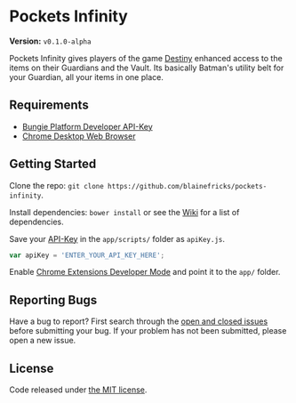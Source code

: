 # Pockets Infinity
**Version:** `v0.1.0-alpha`

Pockets Infinity gives players of the game [Destiny](http://destinythegame.com/) enhanced access to the items on their Guardians and the Vault. Its basically Batman's utility belt for your Guardian, all your items in one place.

## Requirements
- [Bungie Platform Developer API-Key]()
- [Chrome Desktop Web Browser](https://www.google.com/intl/en/chrome/browser/desktop/index.html)

## Getting Started
Clone the repo: `git clone https://github.com/blainefricks/pockets-infinity`.

Install dependencies: `bower install` or see the [Wiki](https://github.com/blainefricks/pockets-infinity/wiki/dependencies) for a list of dependencies.

Save your [API-Key]() in the `app/scripts/` folder as `apiKey.js`.
```javascript
var apiKey = 'ENTER_YOUR_API_KEY_HERE';
```

Enable [Chrome Extensions Developer Mode](https://developer.chrome.com/extensions/faq#faq-dev-01) and point it to the `app/` folder.

## Reporting Bugs
Have a bug to report? First search through the [open and closed issues](https://github.com/blainefricks/pockets-infinity/issues) before submitting your bug. If your problem has not been submitted, please open a new issue.

## License
Code released under [the MIT license](http://choosealicense.com/licenses/mit/).